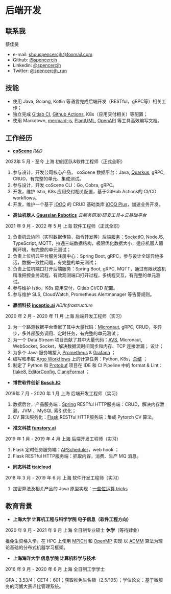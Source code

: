 # 后端开发

## 联系我

蔡佳昊

- e-mail: shouspencercjh@foxmail.com
- Github: [@spencercjh](https://github.com/spencercjh)
- Linkedin: [@spencercjh](https://www.linkedin.com/in/spencercjh/)
- Twitter: [@spencercjh_run](https://twitter.com/spencercjh_run)

## 技能

- 使用 Java, Golang, Kotlin 等语言完成后端开发（RESTful，gRPC等）相关工作；
- 独立完成 [Gitlab CI](https://docs.gitlab.com/ee/ci/), [Github Actions](https://docs.github.com/en/actions), K8s（应用交付相关）等配置；
- 使用 Markdown, [mermaid-js](https://mermaid-js.github.io/mermaid/#/), [PlantUML](https://plantuml.com/), [OpenAPI](https://swagger.io/specification/) 等工具高效编写文档。

## 工作经历

- **[coScene](https://coscene.cn/)** *R&D*

2022年 5 月 - 至今 上海 初创团队&软件工程师（正式全职）

1. 参与设计，开发公司核心产品， coScene 数据平台：Java, [Quarkus](https://quarkus.io/), gRPC, CRUD，有完整的单元、集成测试。
2. 参与设计，开发 coScene CLI：Go, Cobra, gRPC。
3. 开发，维护 Istio, K8s 应用交付相关配置，基于GitHub Actions的 CI/CD workflows。
4. 开发，维护一个基于 [jOOQ](https://www.jooq.org/) 的 CRUD 基础类库 [jOOQ Plus](https://github.com/spencercjh/jooq-plus)，加速业务开发。

- **高仙机器人 [Gaussian Robotics](https://www.gaussianrobotics.com/)** _云服务研发/研发工具->云基础平台_

2021 年 9 月 - 2022 年 5 月 上海 软件工程师（正式全职）

1. 负责机云协同（实时数据传输，指令转发等）后端服务：[SocketIO](https://socket.io/docs/v4/), NodeJS, TypeScript, MQTT，拉通三端数据结构，极限优化数据大小，适应机器人弱网环境，有完整的单元测试；
2. 负责上位机云平台服务注册中心：Spring Boot, gRPC，参与设计全球异地多活，数据一致性问题，有完整的单元测试；
3. 负责上位机端口打开后端服务：Spring Boot, gRPC, MQTT，通过有限状态机精准把控业务流程，有效观测端口打开过程，多线程交互，有完整的单元测试。
4. 参与维护 Istio，K8s 应用交付，Gitlab CI/CD 配置。
5. 参与维护 SLS, CloudWatch, Prometheus Alertmanager 等告警规则。

- **嬴彻科技 [inceptio.ai](https://www.inceptio.ai/)** _AD/Infrastructure_

2020 年 2 月 - 2020 年 11 月 上海 后端开发工程师（实习）

1. 为一个路测数据平台贡献了其中大量代码：[Micronaut](https://micronaut.io/), gRPC, CRUD，多异步，多外部服务调用、定时任务，有完整的单元测试；
2. 为一个 Data Stream 项目贡献了其中大量代码：[AVS](https://avs.auto/), Micronaut, WebSocket, Socket，解决数据流时间同步和内存、TCP 连接泄漏；
    设计；
3. 为多个 Java 服务端接入 [Prometheus](https://prometheus.io/) & [Grafana](https://grafana.com/) ；
4. 编写和串联 [Argo Workflows](https://argoproj.github.io/projects/argo) 上的计算任务：Python, K8s，[总结](https://github.com/Zheaoli/weekly-share/issues/14) ；
5. 制定了 Python 和 [Protobuf](https://developers.google.com/protocol-buffers/) 项目在 IDE 和 CI Pipeline 中的 format &
    Lint：[flake8](https://flake8.pycqa.org/en/latest/), [EditorConfig](https://editorconfig.org/), [ClangFormat](https://clang.llvm.org/docs/ClangFormat.html) ；

- **博世软件创新 [Bosch.IO](https://bosch.io/)**

2019年 7 月 - 2020 年 1 月 上海 后端开发工程师（实习）

1. 数据后台，产品服务端：[Spring](https://spring.io/) RESTful HTTP服务端：CRUD，解决内存泄漏，JVM 、MySQL 索引优化；
2. CV 算法服务化：[Flask](https://flask.palletsprojects.com/en/master/) RESTful HTTP服务端：集成 Pytorch CV 算法。

- **推文科技 [funstory.ai](https://funstory.ai/)**

2019 年 1 月 - 2019 年 4 月 上海 后端开发工程师（实习）

1. Flask 定时任务服务端：[APScheduler](https://apscheduler.readthedocs.io/en/stable/)，web hook ；
2. Flask RESTful HTTP服务端：抓取内容，消费、生产 MQ 消息。

- **同态科技 [ttaicloud](https://www.ttaicloud.com/)**

2018 年 3 月 - 2019 年 6 月 上海 软件开发工程师（实习）

1. 加密算法及相关产品的 Java 原型实现：[一些位运算 tricks](https://blog.csdn.net/weixin_40411846/article/details/79580431)

## 教育背景

- **上海大学 计算机工程与科学学院 电子信息（软件工程方向）**

2020 年 9 月 - 2021 年 9 月 上海 全日制专业硕士 **休学**（等待肄业） 

推免生资格入学。在 HPC 上使用 [MPICH](https://www.mpich.org/) 和 [OpenMP](https://www.openmp.org/) 实现
以 [ADMM](https://stanford.edu/~boyd/admm.html) 算法为理论基础的分布式机器学习框架。

- **上海海洋大学 信息学院 计算机科学与技术**

2016 年 9 月 - 2020 年 6 月 上海 全日制工学学士

GPA：3.53/4；CET4：601；获取推免生名额（2.5/105）；学位论文：基于微服务的河蟹大赛评比管理系统。
